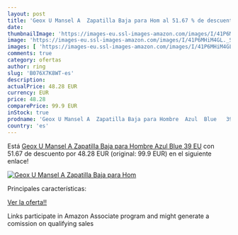 ```yaml
---
layout: post
title: 'Geox U Mansel A  Zapatilla Baja para Hom al 51.67 % de descuento'
date: 
thumbnailImage: 'https://images-eu.ssl-images-amazon.com/images/I/41P6MHiM4GL._SL200_.jpg'
image: 'https://images-eu.ssl-images-amazon.com/images/I/41P6MHiM4GL._SL200_.jpg'
images: [ 'https://images-eu.ssl-images-amazon.com/images/I/41P6MHiM4GL._SL200_.jpg' ]
comments: true
category: ofertas
author: ring
slug: 'B076X7K8WT-es'
description:
actualPrice: 48.28 EUR
currency: EUR
price: 48.28
comparePrice: 99.9 EUR
inStock: true
prodname: 'Geox U Mansel A  Zapatilla Baja para Hombre  Azul  Blue   39 EU'
country: 'es'
---
```


Está [Geox U Mansel A  Zapatilla Baja para Hombre  Azul  Blue   39 EU](https://www.amazon.es/dp/B076X7K8WT/?tag=tolees-21) con 51.67 de descuento por 48.28 EUR (original: 99.9 EUR) en el siguiente enlace!

[![Geox U Mansel A  Zapatilla Baja para Hom](https://images-eu.ssl-images-amazon.com/images/I/41P6MHiM4GL._SL200_.jpg)](https://www.amazon.es/dp/B076X7K8WT/?tag=tolees-21)

Principales características:


[Ver la oferta!!](https://www.amazon.es/dp/B076X7K8WT/?tag=tolees-21)

Links participate in Amazon Associate program and might generate a comission on qualifying sales


